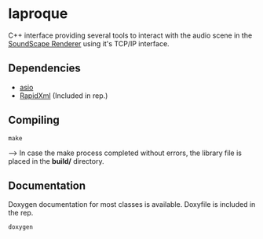 # laproque

C++ interface providing several tools to interact with the audio scene in the [SoundScape Renderer](https://github.com/SoundScapeRenderer/) using it's TCP/IP interface.

## Dependencies
* [asio](http://think-async.com)
* [RapidXml](http://rapidxml.sourceforge.net) (Included in rep.)

## Compiling
`make`

--> In case the make process completed without errors, the library file is placed in the **build/** directory.

## Documentation
Doxygen documentation for most classes is available. Doxyfile is included in the rep.

`doxygen`
